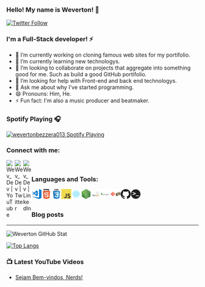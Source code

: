 ### Hello! My name is Weverton! 👋

[![Twitter Follow](https://img.shields.io/twitter/follow/wev_dev?color=1DA1F2&logo=twitter&style=for-the-badge)](https://twitter.com/wev_dev)

### I'm a Full-Stack developer! ⚡

- 🔭 I’m currently working on cloning famous web sites for my portifolio.
- 🌱 I’m currently learning new technologys.
- 👯 I’m looking to collaborate on projects that aggregate into something good for me. Such as build a good GitHub portifolio.
- 🤔 I’m looking for help with Front-end and back end technologys.
- 💬 Ask me about why I've started programming.            
- 😄 Pronouns: Him, He.
- ⚡ Fun fact: I'm also a music producer and beatmaker.

### Spotify Playing 🎧

[<img src="https://now-playing-wevertonbezzera013.vercel.app/api/spotify-playing" alt="wevertonbezzera013 Spotify Playing" width="350" />](https://open.spotify.com/user/wevertonbezzera013)

### Connect with me:

[<img align="left" alt="Wev_Dev | YouTube" width="22px" src="https://cdn.jsdelivr.net/npm/simple-icons@v3/icons/youtube.svg" />][youtube]
[<img align="left" alt="Wev_Dev | Twitter" width="22px" src="https://cdn.jsdelivr.net/npm/simple-icons@v3/icons/twitter.svg" />][twitter]
[<img align="left" alt="Wev_Dev | LinkedIn" width="22px" src="https://cdn.jsdelivr.net/npm/simple-icons@v3/icons/linkedin.svg" />][linkedin]

<br />

### Languages and Tools:

[<img align="left" alt="Visual Studio Code" width="26px" src="https://raw.githubusercontent.com/github/explore/80688e429a7d4ef2fca1e82350fe8e3517d3494d/topics/visual-studio-code/visual-studio-code.png" />][webdevplaylist]
[<img align="left" alt="HTML5" width="26px" src="https://raw.githubusercontent.com/github/explore/80688e429a7d4ef2fca1e82350fe8e3517d3494d/topics/html/html.png" />][webdevplaylist]
[<img align="left" alt="CSS3" width="26px" src="https://raw.githubusercontent.com/github/explore/80688e429a7d4ef2fca1e82350fe8e3517d3494d/topics/css/css.png" />][webdevplaylist]
[<img align="left" alt="JavaScript" width="26px" src="https://raw.githubusercontent.com/github/explore/80688e429a7d4ef2fca1e82350fe8e3517d3494d/topics/javascript/javascript.png" />][webdevplaylist]
[<img align="left" alt="React" width="26px" src="https://raw.githubusercontent.com/github/explore/80688e429a7d4ef2fca1e82350fe8e3517d3494d/topics/react/react.png" />][webdevplaylist]
[<img align="left" alt="Node.js" width="26px" src="https://raw.githubusercontent.com/github/explore/80688e429a7d4ef2fca1e82350fe8e3517d3494d/topics/nodejs/nodejs.png" />][webdevplaylist]
[<img align="left" alt="MySQL" width="26px" src="https://raw.githubusercontent.com/github/explore/80688e429a7d4ef2fca1e82350fe8e3517d3494d/topics/mysql/mysql.png" />][webdevplaylist]
[<img align="left" alt="MongoDB" width="26px" src="https://raw.githubusercontent.com/github/explore/80688e429a7d4ef2fca1e82350fe8e3517d3494d/topics/mongodb/mongodb.png" />][webdevplaylist]
[<img align="left" alt="Git" width="26px" src="https://raw.githubusercontent.com/github/explore/80688e429a7d4ef2fca1e82350fe8e3517d3494d/topics/git/git.png" />][webdevplaylist]
[<img align="left" alt="GitHub" width="26px" src="https://raw.githubusercontent.com/github/explore/78df643247d429f6cc873026c0622819ad797942/topics/github/github.png" />][webdevplaylist]
[<img align="left" alt="Terminal" width="26px" src="https://raw.githubusercontent.com/github/explore/80688e429a7d4ef2fca1e82350fe8e3517d3494d/topics/terminal/terminal.png" />][webdevplaylist]

<br />
<br />

### Blog posts
<!-- BLOG-POST-LIST:START -->
<!-- BLOG-POST-LIST:END -->

---

<img aling="left" alt="Weverton GitHub Stat" src="https://github-readme-stats.vercel.app/api?theme=dark&username=wevertonbezzera013&show_icons=true&hide_border=true"/>

[![Top Langs](https://github-readme-stats.vercel.app/api/top-langs/?theme=dark&&show_icons=true&hide_border=true&username=wevertonbezzera013&layout=compact)](https://github.com/anuraghazra/github-readme-stats)

### 📺 Latest YouTube Videos

<!-- YOUTUBE:START -->
- [Sejam Bem-vindos, Nerds!](https://www.youtube.com/channel/UCCwI6nTtlty0Fp2QMdQV41w)
<!-- YOUTUBE:END -->



[twitter]: https://twitter.com/wev_dev
[youtube]: https://www.youtube.com/channel/UCCwI6nTtlty0Fp2QMdQV41w
[linkedin]: https://www.linkedin.com/in/weverton-bezerra-da-costa-061ab11a4/
[webdevplaylist]: https://www.youtube.com/channel/UCCwI6nTtlty0Fp2QMdQV41w